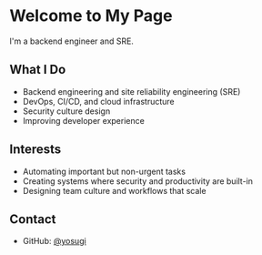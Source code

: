 # Welcome to My Page

I'm a backend engineer and SRE.

## What I Do

- Backend engineering and site reliability engineering (SRE)
- DevOps, CI/CD, and cloud infrastructure
- Security culture design
- Improving developer experience

## Interests

- Automating important but non-urgent tasks
- Creating systems where security and productivity are built-in
- Designing team culture and workflows that scale

## Contact

- GitHub: [@yosugi](https://github.com/yosugi)

